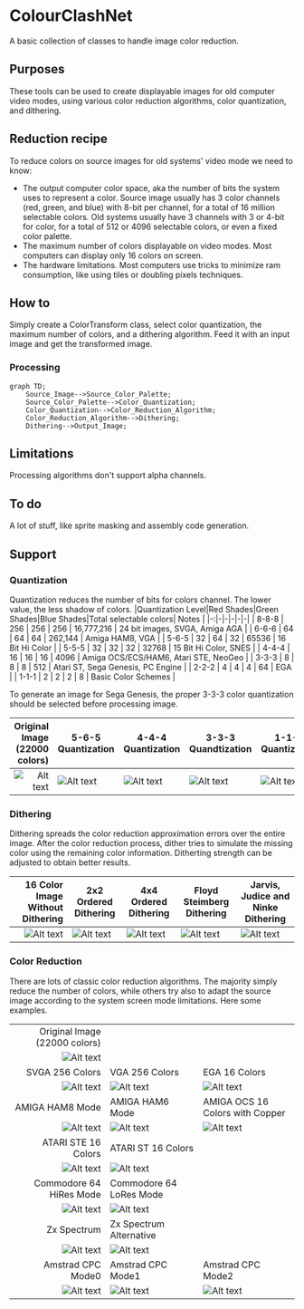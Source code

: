 # ColourClashNet
A basic collection of classes to handle image color reduction.

## Purposes
These tools can be used to create displayable images for old computer video modes, using various color reduction algorithms, color quantization, and dithering.

## Reduction recipe
To reduce colors on source images for old systems' video mode we need to know:
- The output computer color space, aka the number of bits the system uses to represent a color. 
Source image usually has 3 color channels (red, green, and blue) with 8-bit per channel, for a total of 16 million selectable colors.
Old systems usually have 3 channels with  3 or 4-bit for color, for a total of 512 or 4096 selectable colors, or even a fixed color palette.
- The maximum number of colors displayable on video modes. Most computers can display only 16 colors on screen.
- The hardware limitations. Most computers use tricks to minimize ram consumption, like using tiles or doubling pixels techniques. 

## How to
Simply create a ColorTransform class, select color quantization, the maximum number of colors, and a dithering algorithm.
Feed it with an input image and get the transformed image.

### Processing

```mermaid
graph TD;
    Source_Image-->Source_Color_Palette;
    Source_Color_Palette-->Color_Quantization;
    Color_Quantization-->Color_Reduction_Algorithm;
    Color_Reduction_Algorithm-->Dithering;
    Dithering-->Output_Image;
```

## Limitations
Processing algorithms don't support alpha channels.

## To do
A lot of stuff, like sprite masking and assembly code generation. 

## Support
### Quantization
Quantization reduces the number of bits for colors channel. The lower value, the less shadow of colors.
|Quantization Level|Red Shades|Green Shades|Blue Shades|Total selectable colors| Notes |
|-:|-|-|-|-|-|
| 8-8-8 | 256 | 256 | 256 | 16,777,216 | 24 bit images, SVGA, Amiga AGA |
| 6-6-6 | 64  | 64  | 64  | 262,144 | Amiga HAM8, VGA |
| 5-6-5 | 32 | 64 | 32 | 65536 | 16 Bit Hi Color |
| 5-5-5 | 32 | 32 | 32 | 32768 | 15 Bit Hi Color, SNES |
| 4-4-4 | 16 | 16 | 16 | 4096 | Amiga OCS/ECS/HAM6, Atari STE, NeoGeo |
| 3-3-3 | 8 | 8 | 8 |  512 | Atari ST, Sega Genesis, PC Engine |
| 2-2-2 | 4 | 4 | 4 |  64 | EGA |
| 1-1-1 | 2 | 2 | 2 |  8  | Basic Color Schemes |

To generate an image for Sega Genesis, the proper 3-3-3 color quantization should be selected before processing image.

| Original Image (22000 colors) | 5-6-5 Quantization | 4-4-4 Quantization | 3-3-3 Quandtization | 1-1-1 Quantization |
|-:|-|-|-|-|
|![Alt text](./Images/Original.png?raw=true)|![Alt text](./Images/Q_565.png?raw=true)|![Alt text](./Images/Q_444.png?raw=true)|![Alt text](./Images/Q_333.png?raw=true)|![Alt text](./Images/Q_111.png?raw=true)|

### Dithering
Dithering spreads the color reduction approximation errors over the entire image. After the color reduction process, dither tries to simulate the missing color using the remaining color information. Ditherting strength can be adjusted to obtain better results.

| 16 Color Image Without Dithering | 2x2 Ordered Dithering | 4x4 Ordered Dithering | Floyd Steimberg Dithering | Jarvis, Judice and Ninke Dithering |
|-:|-|-|-|-|
|![Alt text](./Images/Dith_None.png?raw=true)|![Alt text](./Images/Dith_Ordered1.png?raw=true)|![Alt text](./Images/Dith_Ordered2.png?raw=true)|![Alt text](./Images/Dith_FS_HI.png?raw=true)|![Alt text](./Images/Dith_JN.png?raw=true)|

### Color Reduction
There are lots of classic color reduction algorithms. The majority simply reduce the number of colors, while others try also to adapt the source image according to the system screen mode limitations. Here some examples.

| | | | 
|-:|-|-|
|Original Image (22000 colors)|||
|![Alt text](./Images/Original.png?raw=true)|||
|SVGA 256 Colors|VGA 256 Colors| EGA 16 Colors|
|![Alt text](./Images/Alg_SVGA.png?raw=true)|![Alt text](./Images/Alg_VGA.png?raw=true)|![Alt text](./Images/Alg_EGA.png?raw=true)|
|AMIGA HAM8 Mode | AMIGA HAM6 Mode| AMIGA OCS 16 Colors with Copper |
|![Alt text](./Images/Alg_HAM8.png?raw=true)|![Alt text](./Images/Alg_Ham6.png?raw=true)|![Alt text](./Images/Alg_Amiga_Copper.png?raw=true)||
|ATARI STE 16 Colors | ATARI ST 16 Colors|
|![Alt text](./Images/Alg_STE.png?raw=true)|![Alt text](./Images/Alg_ST.png?raw=true)||
|Commodore 64 HiRes Mode|Commodore 64 LoRes Mode|
|![Alt text](./Images/Alg_C641.png?raw=true)|![Alt text](./Images/Alg_C642.png?raw=true)||
|Zx Spectrum|Zx Spectrum Alternative||
|![Alt text](./Images/Alg_ZX.png?raw=true)|![Alt text](./Images/Alg_ZX2.png?raw=true)||
|Amstrad CPC Mode0|Amstrad CPC Mode1|Amstrad CPC Mode2|
|![Alt text](./Images/Alg_Amst0.png?raw=true)|![Alt text](./Images/Alg_Amst2.png?raw=true)|![Alt text](./Images/Alg_Amst3.png?raw=true)|




